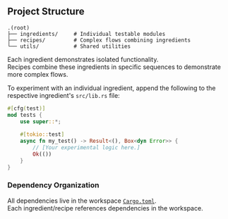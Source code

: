 ## Project Structure

```
.(root)
├── ingredients/     # Individual testable modules
├── recipes/         # Complex flows combining ingredients
└── utils/           # Shared utilities
```

Each ingredient demonstrates isolated functionality.  
Recipes combine these ingredients in specific sequences to demonstrate more complex flows. 

To experiment with an individual ingredient, append the following to the respective ingredient's `src/lib.rs` file:
```rs
#[cfg(test)]
mod tests {
    use super::*;
        
    #[tokio::test]
    async fn my_test() -> Result<(), Box<dyn Error>> {
        // [Your experimental logic here.]
        Ok(())
    }
}
```
### Dependency Organization
All dependencies live in the workspace [`Cargo.toml`](./Cargo.toml).  
Each ingredient/recipe references dependencies in the workspace.

